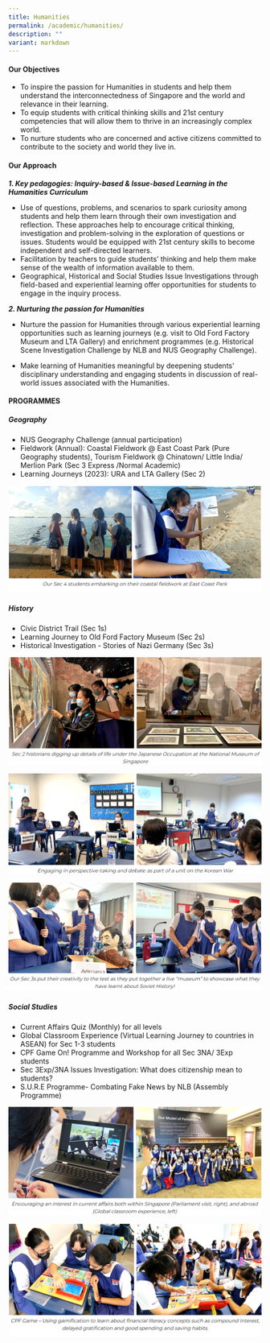 ```yaml
---
title: Humanities
permalink: /academic/humanities/
description: ""
variant: markdown
---
```

#### **Our Objectives**

*   To inspire the passion for Humanities in students and help them understand the interconnectedness of Singapore and the world and relevance in their learning.
*   To equip students with critical thinking skills and 21st century competencies that will allow them to thrive in an increasingly complex world.
*   To nurture students who are concerned and active citizens committed to contribute to the society and world they live in.

#### **Our Approach**


**_1\. Key pedagogies: Inquiry-based & Issue-based Learning in the Humanities Curriculum_**

*   Use of questions, problems, and scenarios to spark curiosity among students and help them learn through their own investigation and reflection. These approaches help to encourage critical thinking, investigation and problem-solving in the exploration of questions or issues. Students would be equipped with 21st century skills to become independent and self-directed learners.
*   Facilitation by teachers to guide students’ thinking and help them make sense of the wealth of information available to them.
*   Geographical, Historical and Social Studies Issue Investigations through field-based and experiential learning offer opportunities for students to engage in the inquiry process.

**_2\. Nurturing the passion for Humanities_**

*    Nurture the passion for Humanities through various experiential learning opportunities such as learning journeys (e.g. visit to Old Ford Factory Museum and LTA Gallery) and enrichment programmes (e.g. Historical Scene Investigation Challenge by NLB and NUS Geography Challenge).

*    Make learning of Humanities meaningful by deepening students’ disciplinary understanding and engaging students in discussion of real-world issues associated with the Humanities.
  

#### **PROGRAMMES**

##### **Geography**

* NUS Geography Challenge (annual participation)
* Fieldwork (Annual): Coastal Fieldwork @ East Coast Park (Pure Geography students), Tourism Fieldwork @ Chinatown/ Little India/ Merlion Park (Sec 3 Express /Normal Academic)
* Learning Journeys (2023): URA and LTA Gallery (Sec 2)

![](/images/Curriculum/Humanities/H1.png)

##### **History**

* Civic District Trail (Sec 1s)
* Learning Journey to Old Ford Factory Museum (Sec 2s)
* Historical Investigation - Stories of Nazi Germany (Sec 3s)

![](/images/Curriculum/Humanities/H2.png)

![](/images/Curriculum/Humanities/H3.png)

![](/images/Curriculum/Humanities/H4.png)
 

  

##### **Social Studies**
  
* Current Affairs Quiz (Monthly) for all levels
* Global Classroom Experience (Virtual Learning Journey to countries in ASEAN) for Sec 1-3 students
* CPF Game On! Programme and Workshop for all Sec 3NA/ 3Exp students
* Sec 3Exp/3NA Issues Investigation: What does citizenship mean to students?
* S.U.R.E Programme- Combating Fake News by NLB (Assembly Programme)

![](/images/Curriculum/Humanities/H5.png)

![](/images/Curriculum/Humanities/H6.png)